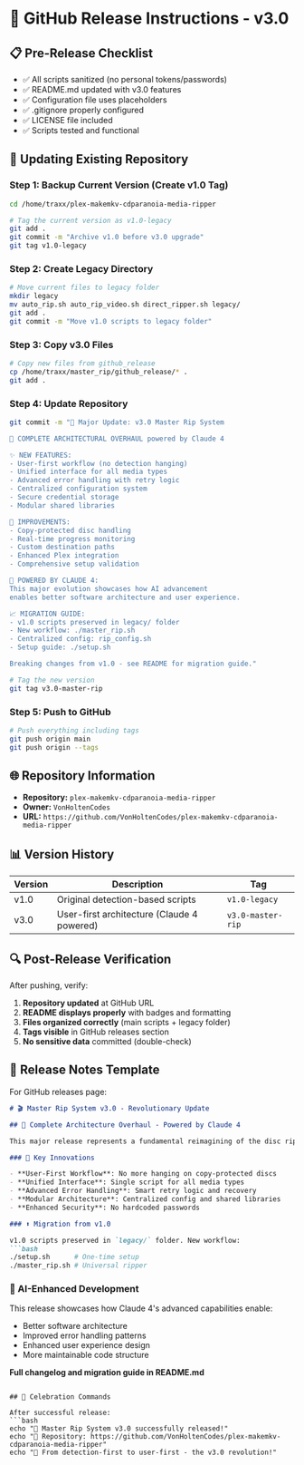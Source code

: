 # 🚀 GitHub Release Instructions - v3.0

## 📋 Pre-Release Checklist

- ✅ All scripts sanitized (no personal tokens/passwords)
- ✅ README.md updated with v3.0 features
- ✅ Configuration file uses placeholders
- ✅ .gitignore properly configured
- ✅ LICENSE file included
- ✅ Scripts tested and functional

## 🔄 Updating Existing Repository

### Step 1: Backup Current Version (Create v1.0 Tag)
```bash
cd /home/traxx/plex-makemkv-cdparanoia-media-ripper

# Tag the current version as v1.0-legacy
git add .
git commit -m "Archive v1.0 before v3.0 upgrade"
git tag v1.0-legacy
```

### Step 2: Create Legacy Directory
```bash
# Move current files to legacy folder
mkdir legacy
mv auto_rip.sh auto_rip_video.sh direct_ripper.sh legacy/
git add .
git commit -m "Move v1.0 scripts to legacy folder"
```

### Step 3: Copy v3.0 Files
```bash
# Copy new files from github_release
cp /home/traxx/master_rip/github_release/* .
git add .
```

### Step 4: Update Repository
```bash
git commit -m "🚀 Major Update: v3.0 Master Rip System

🎯 COMPLETE ARCHITECTURAL OVERHAUL powered by Claude 4

✨ NEW FEATURES:
- User-first workflow (no detection hanging)
- Unified interface for all media types  
- Advanced error handling with retry logic
- Centralized configuration system
- Secure credential storage
- Modular shared libraries

🔧 IMPROVEMENTS:
- Copy-protected disc handling
- Real-time progress monitoring  
- Custom destination paths
- Enhanced Plex integration
- Comprehensive setup validation

🧠 POWERED BY CLAUDE 4:
This major evolution showcases how AI advancement 
enables better software architecture and user experience.

📈 MIGRATION GUIDE:
- v1.0 scripts preserved in legacy/ folder
- New workflow: ./master_rip.sh 
- Centralized config: rip_config.sh
- Setup guide: ./setup.sh

Breaking changes from v1.0 - see README for migration guide."

# Tag the new version
git tag v3.0-master-rip
```

### Step 5: Push to GitHub
```bash
# Push everything including tags
git push origin main
git push origin --tags
```

## 🌐 Repository Information

- **Repository:** `plex-makemkv-cdparanoia-media-ripper`
- **Owner:** `VonHoltenCodes`  
- **URL:** `https://github.com/VonHoltenCodes/plex-makemkv-cdparanoia-media-ripper`

## 📊 Version History

| Version | Description | Tag |
|---------|-------------|-----|
| v1.0 | Original detection-based scripts | `v1.0-legacy` |
| v3.0 | User-first architecture (Claude 4 powered) | `v3.0-master-rip` |

## 🔍 Post-Release Verification

After pushing, verify:

1. **Repository updated** at GitHub URL
2. **README displays properly** with badges and formatting
3. **Files organized correctly** (main scripts + legacy folder)
4. **Tags visible** in GitHub releases section
5. **No sensitive data** committed (double-check)

## 🎯 Release Notes Template

For GitHub releases page:

```markdown
# 🎬 Master Rip System v3.0 - Revolutionary Update

## 🚀 Complete Architecture Overhaul - Powered by Claude 4

This major release represents a fundamental reimagining of the disc ripping workflow, leveraging Claude 4's advanced reasoning capabilities to create a user-first experience.

### 🎯 Key Innovations

- **User-First Workflow**: No more hanging on copy-protected discs
- **Unified Interface**: Single script for all media types
- **Advanced Error Handling**: Smart retry logic and recovery
- **Modular Architecture**: Centralized config and shared libraries
- **Enhanced Security**: No hardcoded passwords

### ⬆️ Migration from v1.0

v1.0 scripts preserved in `legacy/` folder. New workflow:
```bash
./setup.sh      # One-time setup
./master_rip.sh # Universal ripper
```

### 🧠 AI-Enhanced Development

This release showcases how Claude 4's advanced capabilities enable:
- Better software architecture
- Improved error handling patterns  
- Enhanced user experience design
- More maintainable code structure

**Full changelog and migration guide in README.md**
```

## 🎉 Celebration Commands

After successful release:
```bash
echo "🎉 Master Rip System v3.0 successfully released!"
echo "🔗 Repository: https://github.com/VonHoltenCodes/plex-makemkv-cdparanoia-media-ripper"
echo "🚀 From detection-first to user-first - the v3.0 revolution!"
```